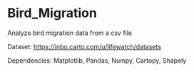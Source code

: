 # Bird_Migration
Analyze bird migration data from a csv file

Dataset: https://inbo.carto.com/u/lifewatch/datasets

Dependencies: Matplotlib, Pandas, Numpy, Cartopy, Shapely
